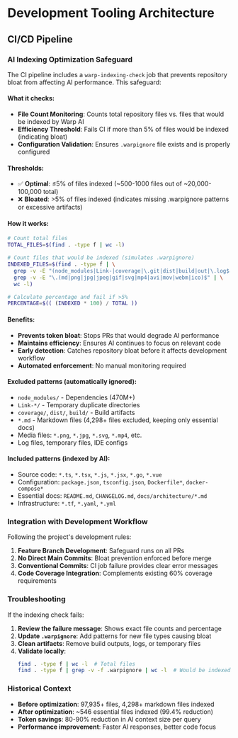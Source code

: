# Development Tooling Architecture

## CI/CD Pipeline

### AI Indexing Optimization Safeguard

The CI pipeline includes a `warp-indexing-check` job that prevents repository bloat from affecting AI performance. This safeguard:

#### What it checks:
- **File Count Monitoring**: Counts total repository files vs. files that would be indexed by Warp AI
- **Efficiency Threshold**: Fails CI if more than 5% of files would be indexed (indicating bloat)
- **Configuration Validation**: Ensures `.warpignore` file exists and is properly configured

#### Thresholds:
- ✅ **Optimal**: ≤5% of files indexed (~500-1000 files out of ~20,000-100,000 total)
- ❌ **Bloated**: >5% of files indexed (indicates missing .warpignore patterns or excessive artifacts)

#### How it works:
```bash
# Count total files
TOTAL_FILES=$(find . -type f | wc -l)

# Count files that would be indexed (simulates .warpignore)
INDEXED_FILES=$(find . -type f | \
  grep -v -E "(node_modules|Link-|coverage|\.git|dist|build|out|\.log$|\.tmp$|vendor)" | \
  grep -v -E "\.(md|png|jpg|jpeg|gif|svg|mp4|avi|mov|webm|ico)$" | \
  wc -l)

# Calculate percentage and fail if >5%
PERCENTAGE=$(( (INDEXED * 100) / TOTAL ))
```

#### Benefits:
- **Prevents token bloat**: Stops PRs that would degrade AI performance
- **Maintains efficiency**: Ensures AI continues to focus on relevant code
- **Early detection**: Catches repository bloat before it affects development workflow
- **Automated enforcement**: No manual monitoring required

#### Excluded patterns (automatically ignored):
- `node_modules/` - Dependencies (470M+)
- `Link-*/` - Temporary duplicate directories
- `coverage/`, `dist/`, `build/` - Build artifacts
- `*.md` - Markdown files (4,298+ files excluded, keeping only essential docs)
- Media files: `*.png`, `*.jpg`, `*.svg`, `*.mp4`, etc.
- Log files, temporary files, IDE configs

#### Included patterns (indexed by AI):
- Source code: `*.ts`, `*.tsx`, `*.js`, `*.jsx`, `*.go`, `*.vue`
- Configuration: `package.json`, `tsconfig.json`, `Dockerfile*`, `docker-compose*`
- Essential docs: `README.md`, `CHANGELOG.md`, `docs/architecture/*.md`
- Infrastructure: `*.tf`, `*.yaml`, `*.yml`

### Integration with Development Workflow

Following the project's development rules:

1. **Feature Branch Development**: Safeguard runs on all PRs
2. **No Direct Main Commits**: Bloat prevention enforced before merge
3. **Conventional Commits**: CI job failure provides clear error messages
4. **Code Coverage Integration**: Complements existing 60% coverage requirements

### Troubleshooting

If the indexing check fails:

1. **Review the failure message**: Shows exact file counts and percentage
2. **Update `.warpignore`**: Add patterns for new file types causing bloat
3. **Clean artifacts**: Remove build outputs, logs, or temporary files
4. **Validate locally**: 
   ```bash
   find . -type f | wc -l  # Total files
   find . -type f | grep -v -f .warpignore | wc -l  # Would be indexed
   ```

### Historical Context

- **Before optimization**: 97,935+ files, 4,298+ markdown files indexed
- **After optimization**: ~546 essential files indexed (99.4% reduction)
- **Token savings**: 80-90% reduction in AI context size per query
- **Performance improvement**: Faster AI responses, better code focus

